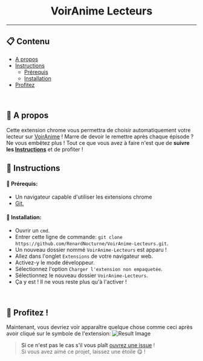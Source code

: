 <h1 align="center">VoirAnime Lecteurs</h1>

<hr>

## 📋 Contenu
* [A propos](#about)
* [Instructions](#instructions)
    * [Prérequis](#requirements)
    * [Installation](#installation)
* [Profitez](#enjoy)
<br>

## 📰 A propos <a name="about"></a>
Cette extension chrome vous permettra de choisir automatiquement votre lecteur sur [VoirAnime](https://v2.voiranime.com) ! Marre de devoir le remettre après chaque épisode ? Ne vous embêtez plus ! 
Tout ce que vous avez à faire n'est que de **suivre les [Instructions](#instructions)** et de profiter !
<br>

## 📜 Instructions  <a name ="instructions">
#### 🔑 Prérequis: <a name="requirements"></a>
* Un navigateur capable d'utiliser les extensions chrome
* [Git.](https://git-scm.com/downloads)

#### 🔨 Installation: <a name="installation">
* Ouvrir un `cmd`.
* Entrer cette ligne de commande: `git clone https://github.com/RenardNocturne/VoirAnime-Lecteurs.git`.
* Un nouveau dossier nommé `VoirAnime-Lecteurs` est apparu !
* Allez dans l'onglet `Extensions` de votre navigateur web.
* Activez-y le mode développeur.
* Sélectionnez l'option `Charger l'extension non empaquetée`.
* Sélectionnez le nouveau dossier `VoirAnime-Lecteurs`.
* Ça y est ! Il ne vous reste plus qu'à l'activer !
<br>

## 🎉 Profitez ! <a name="enjoy">
Maintenant, vous devriez voir apparaître quelque chose comme ceci après avoir cliqué sur le symbole de l'extension:
![Result Image](https://github.com/RenardNocturne/VoirAnime-Lecteurs/blob/main/Assets/Result-Image-GitHub.png?raw=true)

> Si ce n'est pas le cas s'il vous plaît [ouvrez une issue](https://github.com/RenardNocturne/VoirAnime-Lecteurs/issues) !<br>
> Si vous avez aimé ce projet, laissez une étoile 😋 !